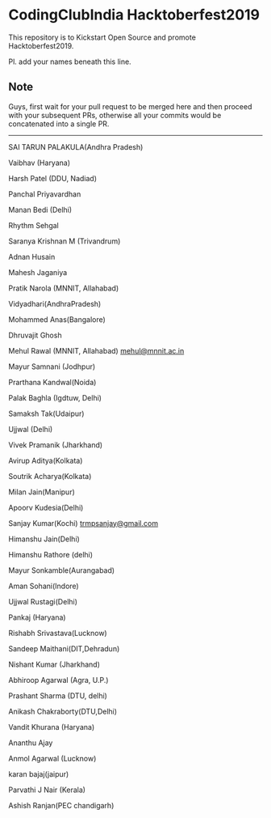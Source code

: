 CodingClubIndia Hacktoberfest2019
==================================================================================

This repository is to Kickstart Open Source and promote Hacktoberfest2019.

Pl. add your names beneath this line.

Note
----
Guys, first wait for your pull request to be merged here and then proceed with your subsequent PRs,
otherwise all your commits would be concatenated into a single PR.  
 
 ---------------------------------------------------------------------------------
SAI TARUN PALAKULA(Andhra Pradesh)

Vaibhav (Haryana)

Harsh Patel (DDU, Nadiad)

Panchal Priyavardhan

Manan Bedi (Delhi)

Rhythm Sehgal

Saranya Krishnan M (Trivandrum)

Adnan Husain 

Mahesh Jaganiya

 Pratik Narola (MNNIT, Allahabad)

 Vidyadhari(AndhraPradesh)

 Mohammed Anas(Bangalore)
 
 Dhruvajit Ghosh 

Mehul Rawal (MNNIT, Allahabad)  mehul@mnnit.ac.in

Mayur Samnani (Jodhpur)

Prarthana Kandwal(Noida)

Palak Baghla (Igdtuw, Delhi)

Samaksh Tak(Udaipur)

Ujjwal (Delhi)

Vivek Pramanik (Jharkhand)

Avirup Aditya(Kolkata)

Soutrik Acharya(Kolkata)


Milan Jain(Manipur)


Apoorv Kudesia(Delhi)


Sanjay Kumar(Kochi) trmpsanjay@gmail.com


Himanshu Jain(Delhi)


Himanshu Rathore (delhi)


Mayur Sonkamble(Aurangabad)


Aman Sohani(Indore)


Ujjwal Rustagi(Delhi)


Pankaj  (Haryana)


Rishabh Srivastava(Lucknow)


Sandeep Maithani(DIT,Dehradun)


Nishant Kumar (Jharkhand)


Abhiroop Agarwal (Agra, U.P.)


Prashant Sharma (DTU, delhi)



Anikash Chakraborty(DTU,Delhi)


Vandit Khurana (Haryana)


Ananthu Ajay

Anmol Agarwal (Lucknow)

karan bajaj(jaipur)


Parvathi J Nair (Kerala)

Ashish Ranjan(PEC chandigarh)